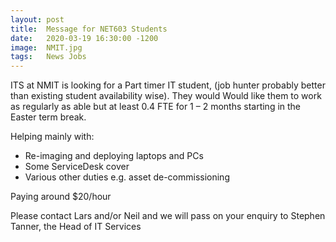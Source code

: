 ```yaml
---
layout: post
title:  Message for NET603 Students
date:   2020-03-19 16:30:00 -1200
image:  NMIT.jpg
tags:   News Jobs
---
```

ITS at NMIT is looking for a Part timer IT student, (job hunter probably better than existing student availability wise). They would Would like them to work as regularly as able but at least 0.4 FTE for 1 – 2 months starting in the Easter term break.

Helping mainly with:

* Re-imaging and deploying laptops and PCs
* Some ServiceDesk cover
* Various other duties e.g. asset de-commissioning

Paying around $20/hour

Please contact Lars and/or Neil and we will pass on your enquiry to Stephen Tanner, the Head of IT Services
